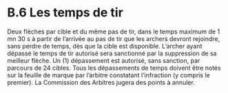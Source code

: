 # B.6 Les temps de tir

Deux flèches par cible et du même pas de tir, dans le temps maximum de 1 mn 30 s à partir de l’arrivée
au pas de tir que les archers devront rejoindre, sans perdre de temps, dès que la cible est disponible.
L’archer ayant dépassé le temps de tir autorisé sera sanctionné par la suppression de sa meilleur
flèche. Un (1) dépassement est autorisé, sans sanction, par parcours de 24 cibles. Tous les
dépassements de temps doivent être notés sur la feuille de marque par l’arbitre constatant l’infraction
(y compris le premier).
La Commission des Arbitres jugera des points à annuler.
